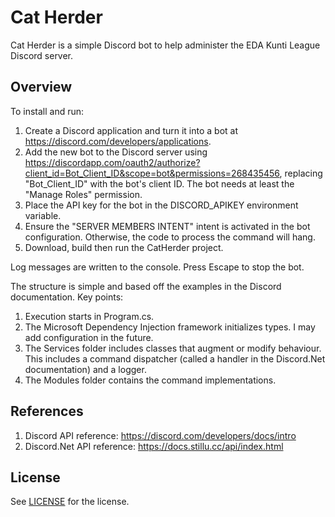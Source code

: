 # Cat Herder

Cat Herder is a simple Discord bot to help administer the EDA Kunti League Discord server. 

## Overview

To install and run:
1. Create a Discord application and turn it into a bot at https://discord.com/developers/applications.
2. Add the new bot to the Discord server using https://discordapp.com/oauth2/authorize?client_id=Bot_Client_ID&scope=bot&permissions=268435456, replacing "Bot_Client_ID" with the bot's client ID. The bot needs at least the "Manage Roles" permission. 
3. Place the API key for the bot in the DISCORD_APIKEY environment variable.
4. Ensure the "SERVER MEMBERS INTENT" intent is activated in the bot configuration. Otherwise, the code to process the command will hang.
5. Download, build then run the CatHerder project.

Log messages are written to the console. Press Escape to stop the bot.

The structure is simple and based off the examples in the Discord documentation. Key points:
1. Execution starts in Program.cs.
2. The Microsoft Dependency Injection framework initializes types. I may add configuration in the future.
3. The Services folder includes classes that augment or modify behaviour. This includes a command dispatcher (called a handler in the Discord.Net documentation) and a logger.
4. The Modules folder contains the command implementations.

## References

1. Discord API reference: https://discord.com/developers/docs/intro
2. Discord.Net API reference: https://docs.stillu.cc/api/index.html

## License

See [LICENSE](LICENSE) for the license.